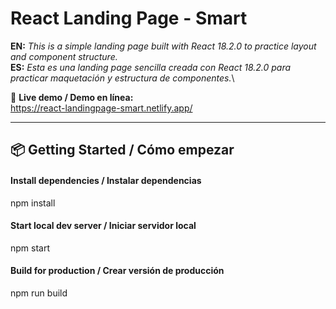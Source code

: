 # React Landing Page - Smart

**EN:** _This is a simple landing page built with React 18.2.0 to practice layout and component structure._\
**ES:** _Esta es una landing page sencilla creada con React 18.2.0 para practicar maquetación y estructura de componentes._\

🔗 **Live demo / Demo en línea:**  
https://react-landingpage-smart.netlify.app/

---

## 📦 Getting Started / Cómo empezar

#### Install dependencies / Instalar dependencias
npm install
#### Start local dev server / Iniciar servidor local
npm start
#### Build for production / Crear versión de producción
npm run build
